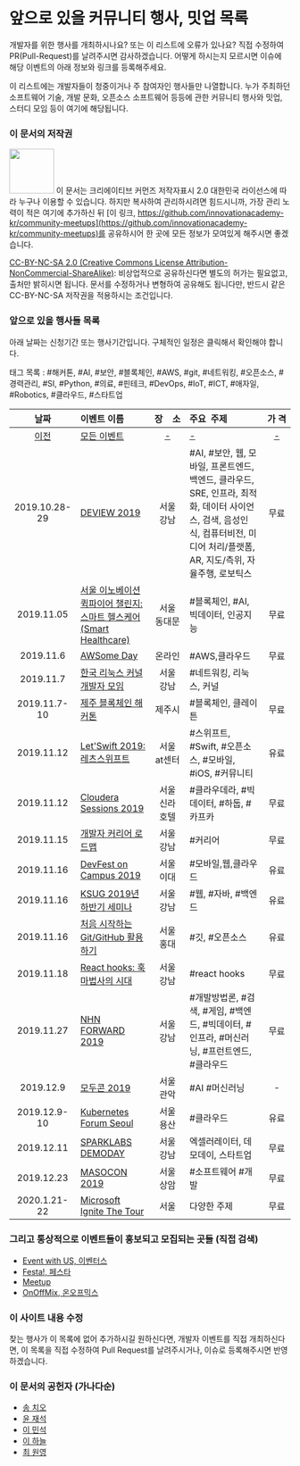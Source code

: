 # 앞으로 있을 커뮤니티 행사, 밋업 목록

개발자를 위한 행사를 개최하시나요? 또는 이 리스트에 오류가 있나요?
직접 수정하여 PR(Pull-Request)를 날려주시면 감사하겠습니다.
어떻게 하시는지 모르시면 이슈에 해당 이벤트의 아래 정보와 링크를 등록해주세요.

이 리스트에는 개발자들이 청중이거나 주 참여자인 행사들만 나열합니다.
누가 주최하던 소프트웨어 기술, 개발 문화, 오픈소스 소프트웨어 등등에 관한 커뮤니티 행사와 밋업, 스터디 모임 등이 여기에 해당됩니다.

### 이 문서의 저작권 
<img src="https://mirrors.creativecommons.org/presskit/buttons/88x31/png/by-nc-sa.png" width="80px"></img> 
이 문서는 크리에이티브 커먼즈 저작자표시 2.0 대한민국 라이선스에 따라 
누구나 이용할 수 있습니다. 하지만 복사하여 관리하시려면 힘드시니까,
가장 관리 노력이 적은 여기에 추가하신 뒤 [이 링크, https://github.com/innovationacademy-kr/community-meetups](https://github.com/innovationacademy-kr/community-meetups)를 
공유하시어 한 곳에 모든 정보가 모여있게 해주시면 좋겠습니다. 

[CC-BY-NC-SA 2.0 (Creative Commons License Attribution-NonCommercial-ShareAlike)](https://creativecommons.org/licenses/by-nc-sa/2.0/): 
비상업적으로 공유하신다면 별도의 허가는 필요없고, 출처만 밝히시면 됩니다.
문서를 수정하거나 변형하여 공유해도 됩니다만, 반드시 같은 CC-BY-NC-SA
저작권을 적용하시는 조건입니다.

### 앞으로 있을 행사들 목록

아래 날짜는 신청기간 또는 행사기간입니다. 구체적인 일정은 클릭해서 확인해야 합니다.

태그 목록 : #해커톤, #AI, #보안, #블록체인, #AWS, #git, #네트워킹, #오픈소스, #경력관리, #SI, #Python, #의료, #핀테크, #DevOps, #IoT, #ICT, #애자일, #Robotics, #클라우드, #스타트업

| 날짜 | 이벤트&nbsp;이름 | 장&nbsp;&nbsp;&nbsp;&nbsp;소 | 주요&nbsp;&nbsp;주제 | 가&nbsp;격 |
| :-: | :- | :-: | :- | :-: |
| [이전](old.md) |[모든 이벤트](old.md)|[-](old.md)|[-](old.md)|[-](old.md)|
| 2019.10.28-29 | [DEVIEW 2019](https://www.deview.kr/2019) | 서울</br>강남 | #AI, #보안, 웹, 모바일, 프론트엔드, 백엔드, 클라우드, SRE, 인프라, 최적화, 데이터 사이언스, 검색, 음성인식, 컴퓨터비전, 미디어 처리/플랫폼, AR, 지도/측위, 자율주행, 로보틱스 | 무료 |
| 2019.11.05 | [서울 이노베이션 퀵파이어 챌린지: 스마트 헬스케어(Smart Healthcare)](https://event-us.kr/seoulbiohub/event/9446) | 서울</br>동대문 | #블록체인, #AI, 빅데이터, 인공지능 | 무료 |
| 2019.11.6 | [AWSome Day](https://aws.amazon.com/ko/events/awsome-day/awsome-day-online/?sc_channel=em&sc_campaign=apac_field_t1_awsome-day_20191106&sc_publisher=idg_3rd&sc_country=kr&sc_geo=mult&sc_category=mult&sc_outcome=field&trkCampaign=awsome-day-online&trk=em_3p_idg_3rd_awsomeday19_kr) | 온라인 | #AWS,클라우드 | 무료 |
| 2019.11.7 | [한국 리눅스 커널 개발자 모임](https://kernel-dev-ko.github.io/6th/?fbclid=IwAR0Q1rHfVDGZtk0mrOB5kY4eL0douDAGEfZdG7hC1EhGH2nGd_Nme4xbwJk) | 서울</br>강남 | #네트워킹, 리눅스, 커널 |  |
| 2019.11.7-10 | [제주 블록체인 해커톤](http://www.jjbw.io/) | 제주시 | #블록체인, 클레이튼 | 무료 |
| 2019.11.12 | [Let'Swift 2019: 레츠스위프트](http://letswift.kr/) | 서울</br>at센터 | #스위프트, #Swift, #오픈소스, #모바일, #iOS, #커뮤니티 | 유료 |
| 2019.11.12 | [Cloudera Sessions 2019](https://kr.cloudera.com/seoul-sessions) | 서울</br>신라</br>호텔 | #클라우데라, #빅데이터, #하둡, #카프카 | 무료 |
| 2019.11.15 | [개발자 커리어 로드맵](https://innovationlab191115seminar.splashthat.com/?fbclid=IwAR1fPyzhQMC0Ajaemdb4jkVCM7nARccd_0NO_BMa_7rYovDZkFVZNsTkZDk) | 서울</br>강남 | #커리어 | 무료 |
| 2019.11.16 | [DevFest on Campus 2019](https://www.meetup.com/ko-KR/GDG-Campus/events/) | 서울</br>이대 | #모바일,웹,클라우드 | 유료 |
| 2019.11.16 | [KSUG 2019년 하반기 세미나](http://www.ksug.org/seminar/2019/) | 서울</br>강남 | #웹, #자바, #백엔드 | 유료 |
| 2019.11.16 | [처음 시작하는 Git/GitHub 활용하기](https://docs.google.com/forms/d/e/1FAIpQLSdNN_TdU58CQrj8SHNBzeVRfvdVYLaNQuiGYwEuzlvMDfUWWw/viewform) | 서울</br>홍대 | #깃, #오픈소스 | 유료 |
| 2019.11.18 | [React hooks: 훅마법사의 시대](https://www.facebook.com/groups/DevCSeoul/) | 서울</br>강남 | #react hooks | 무료 |
| 2019.11.27 | [NHN FORWARD 2019](https://forward.nhn.com/) | 서울</br>강남 | #개발방법론, #검색, #게임, #백엔드, #빅데이터, #인프라, #머신러닝, #프런트엔드, #클라우드  | 무료 |
| 2019.12.9 | [모두콘 2019](https://www.facebook.com/lab4all/) | 서울</br>관악 | #AI #머신러닝 | - |
| 2019.12.9-10 | [Kubernetes Forum Seoul](https://events19.linuxfoundation.org/events/kubernetes-forum-seoul-2019/) | 서울</br>용산 | #클라우드 | 유료 |
| 2019.12.11 | [SPARKLABS DEMODAY](http://www.sparklabsdemoday.com/kr/index.php) | 서울</br>강남 | 엑셀러레이터, 데모데이, 스타트업 | 무료 |
| 2019.12.23 | [MASOCON 2019](https://www.imaso.co.kr/masocon2019/) | 서울</br>상암 | #소프트웨어 #개발 | 무료 |
| 2020.1.21-22 | [Microsoft Ignite The Tour](https://www.microsoft.com/en-us/ignite-the-tour) | 서울 | 다양한 주제 | 무료 |

### 그리고 통상적으로 이벤트들이 홍보되고 모집되는 곳들 (직접 검색)

 * [Event with US, 이벤터스](https://event-us.kr/)
 * [Festa!, 페스타](https://festa.io/)
 * [Meetup](https://www.meetup.com/ko-KR/)
 * [OnOffMix, 온오프믹스](https://www.onoffmix.com)

### 이 사이트 내용 수정

찾는 행사가 이 목록에 없어 추가하시길 원하신다면, 개발자 이벤트를 직접 개최하신다면,
이 목록을 직접 수정하여 Pull Request를 날려주시거나, 이슈로 등록해주시면 반영하겠습니다.

### 이 문서의 공헌자 (가나다순)

* [송 치오](mailto:ghsehr1@gmail.com)
* [윤 재석](mailto:yjaeseok@gmail.com)
* [이 민석](mailto:ykhl1itj@gmail.com)
* [이 하늘](mailto:lee.haneul@gmail.com)
* [최 원영](https://blog.voidmainvoid.net/)

